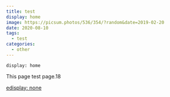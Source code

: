 ```yaml
---
title: test
display: home
image: https://picsum.photos/536/354/?random&date=2019-02-20
date: 2020-08-10
tags: 
  - test
categories:
  - other
--- 
```


`display: home`

This page test page.18

<!-- more -->

[edisplay: none](./3.md)